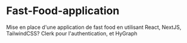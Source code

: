 # Fast-Food-application
Mise en place d'une application de fast food en utilisant React, NextJS, TailwindCSS? Clerk pour l'authentication, et HyGraph
